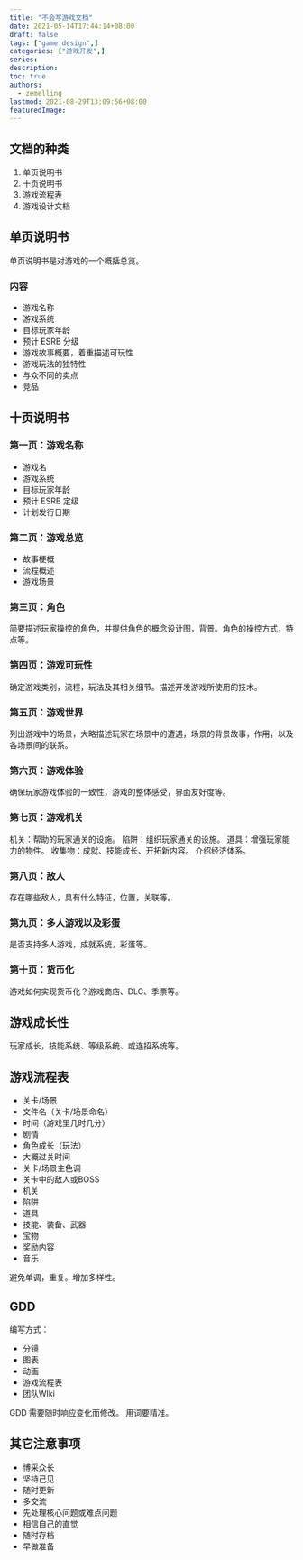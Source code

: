 ```yaml
---
title: "不会写游戏文档"
date: 2021-05-14T17:44:14+08:00
draft: false
tags: ["game design",]
categories: ["游戏开发",]
series:
description:
toc: true
authors:
  - zemelling
lastmod: 2021-08-29T13:09:56+08:00
featuredImage:
---
```


## 文档的种类

1. 单页说明书
2. 十页说明书
3. 游戏流程表
4. 游戏设计文档

## 单页说明书

单页说明书是对游戏的一个概括总览。

### 内容

* 游戏名称
* 游戏系统
* 目标玩家年龄
* 预计 ESRB 分级
* 游戏故事概要，着重描述可玩性
* 游戏玩法的独特性
* 与众不同的卖点
* 竞品

## 十页说明书

### 第一页：游戏名称

* 游戏名
* 游戏系统
* 目标玩家年龄
* 预计 ESRB 定级
* 计划发行日期

### 第二页：游戏总览

* 故事梗概
* 流程概述
* 游戏场景

### 第三页：角色

简要描述玩家操控的角色，并提供角色的概念设计图，背景。角色的操控方式，特点等。

### 第四页：游戏可玩性 

确定游戏类别，流程，玩法及其相关细节。描述开发游戏所使用的技术。

### 第五页：游戏世界

列出游戏中的场景，大略描述玩家在场景中的遭遇，场景的背景故事，作用，以及各场景间的联系。

### 第六页：游戏体验

确保玩家游戏体验的一致性，游戏的整体感受，界面友好度等。

### 第七页：游戏机关

机关：帮助的玩家通关的设施。
陷阱：组织玩家通关的设施。
道具：增强玩家能力的物件。
收集物：成就、技能成长、开拓新内容。
介绍经济体系。

### 第八页：敌人

存在哪些敌人，具有什么特征，位置，关联等。

### 第九页：多人游戏以及彩蛋

是否支持多人游戏，成就系统，彩蛋等。

### 第十页：货币化

游戏如何实现货币化？游戏商店、DLC、季票等。

## 游戏成长性

玩家成长，技能系统、等级系统、或连招系统等。

## 游戏流程表

* 关卡/场景
* 文件名（关卡/场景命名）
* 时间（游戏里几时几分）
* 剧情
* 角色成长（玩法）
* 大概过关时间
* 关卡/场景主色调
* 关卡中的敌人或BOSS
* 机关
* 陷阱
* 道具
* 技能、装备、武器
* 宝物
* 奖励内容
* 音乐

避免单调，重复。增加多样性。

## GDD

编写方式：
* 分镜
* 图表
* 动画
* 游戏流程表
* 团队WIki

GDD 需要随时响应变化而修改。
用词要精准。

## 其它注意事项

* 博采众长
* 坚持己见
* 随时更新
* 多交流
* 先处理核心问题或难点问题
* 相信自己的直觉
* 随时存档
* 早做准备